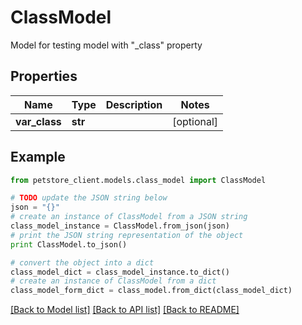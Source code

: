 # ClassModel

Model for testing model with \"_class\" property

## Properties

Name | Type | Description | Notes
------------ | ------------- | ------------- | -------------
**var_class** | **str** |  | [optional] 

## Example

```python
from petstore_client.models.class_model import ClassModel

# TODO update the JSON string below
json = "{}"
# create an instance of ClassModel from a JSON string
class_model_instance = ClassModel.from_json(json)
# print the JSON string representation of the object
print ClassModel.to_json()

# convert the object into a dict
class_model_dict = class_model_instance.to_dict()
# create an instance of ClassModel from a dict
class_model_form_dict = class_model.from_dict(class_model_dict)
```
[[Back to Model list]](../README.md#documentation-for-models) [[Back to API list]](../README.md#documentation-for-api-endpoints) [[Back to README]](../README.md)



